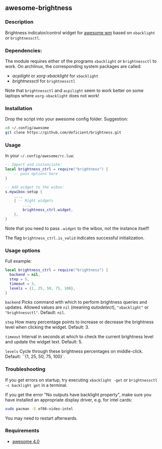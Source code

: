 ## awesome-brightness

### Description

Brightness indicator/control widget for [awesome wm](https://awesomewm.org/)
based on ``xbacklight`` or ``brightnessctl``.


### Dependencies:

The module requires either of the programs `xbacklight` or `brightnessctl` to work.
On archlinux, the corresponding system packages are called:

- *acpilight* or *xorg-xbacklight* for `xbacklight`
- *brightnessctl* for `brightnessctl`

Note that ``brightnessctl`` and ``acpilight`` seem to work better on some
laptops where ``xorg-xbacklight`` does not work!


### Installation

Drop the script into your awesome config folder. Suggestion:

```bash
cd ~/.config/awesome
git clone https://github.com/deficient/brightness.git
```


### Usage

In your `~/.config/awesome/rc.lua`:

```lua
-- Import and instanciate:
local brightness_ctrl = require("brightness") {
    -- pass options here
}

-- Add widget to the wibox:
s.mywibox:setup {
    ...,
    { -- Right widgets
        ...,
        brightness_ctrl.widget,
    },
}
```

Note that you need to pass `.widget` to the wibox, not the instance itself!

The flag `brightness_ctrl.is_valid` indicates successful initialization.


### Usage options

Full example:

```lua
local brightness_ctrl = require("brightness") {
  backend = nil,
  step = 5,
  timeout = 3,
  levels = {1, 25, 50, 75, 100},
}
```

`backend`
Picks command with which to perform brightness queries and updates.
Allowed values are `nil` (meaning *autodetect*), `"xbacklight"` or
`"brightnessctl"`. Default: `nil`.

`step`
How many percentage points to increase or decrease the brightness level when
clicking the widget. Default: 3.

`timeout`
Interval in seconds at which to check the current brightness level and update
the widget text. Default: 5.

`levels`
Cycle through these brightness percentages on middle-click.
Default: ``{1, 25, 50, 75, 100}`.


### Troubleshooting

If you get errors on startup, try executing `xbacklight -get` or
`brightnessctl -c backlight get` in a terminal.

If you get the error "No outputs have backlight property", make sure you have
installed an appropriate display driver, e.g. for intel cards:

```bash
sudo pacman -S xf86-video-intel
```

You may need to restart afterwards.


### Requirements

* [awesome 4.0](http://awesome.naquadah.org/)
